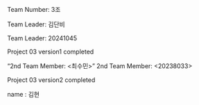 Team Number: 3조

Team Leader: 김단비

Team Leader: 20241045

Project 03 version1 completed 

“2nd Team Member: <최수민>”
2nd Team Member: <20238033>

Project 03 version2 completed

name : 김현

